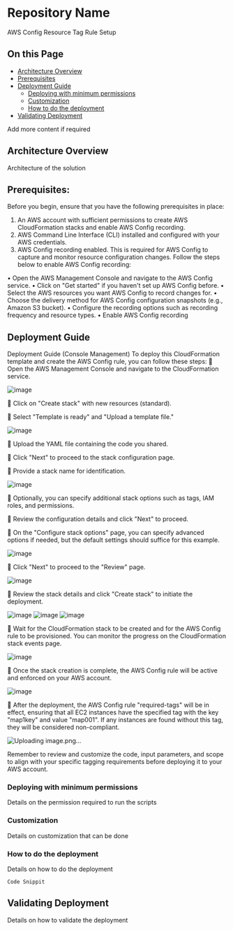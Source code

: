 # Repository Name 

AWS Config Resource Tag Rule Setup


## On this Page
- [Architecture Overview](#architecture-overview)
- [Prerequisites](#prerequisites)
- [Deployment Guide](#deployment-guide)
  - [Deploying with minimum permissions](#deploying-with-minimum-permissions)
  - [Customization](#customization)
  - [How to do the deployment](how-to-do-the-deployment)
- [Validating Deployment](#validating-deployment)

Add more content if required



## Architecture Overview
Architecture of the solution

## Prerequisites:

Before you begin, ensure that you have the following prerequisites in place:

1) An AWS account with sufficient permissions to create AWS CloudFormation stacks and enable AWS Config recording.
2) AWS Command Line Interface (CLI) installed and configured with your AWS credentials.
3) AWS Config recording enabled. This is required for AWS Config to capture and monitor resource configuration changes. Follow the steps below to enable AWS Config recording:

  •	Open the AWS Management Console and navigate to the AWS Config service.
  •	Click on "Get started" if you haven't set up AWS Config before.
  •	Select the AWS resources you want AWS Config to record changes for.
  •	Choose the delivery method for AWS Config configuration snapshots (e.g., Amazon S3 bucket).
  •	Configure the recording options such as recording frequency and resource types.
  •	Enable AWS Config recording




## Deployment Guide
Deployment Guide (Console Management)
To deploy this CloudFormation template and create the AWS Config rule, you can follow these steps:
	Open the AWS Management Console and navigate to the CloudFormation service.

![image](https://github.com/syedishaq13129/awsconfig1/assets/122854504/8e38bb0f-2ccd-4e03-ace6-02d0cfd3a7ca)


	Click on "Create stack" with new resources (standard).

	Select "Template is ready" and "Upload a template file."

![image](https://github.com/syedishaq13129/awsconfig1/assets/122854504/4043c17d-a8d8-4a98-9dc8-fa65a9f905ed)


	Upload the YAML file containing the code you shared.

	Click "Next" to proceed to the stack configuration page.
                                                              
	Provide a stack name for identification.

![image](https://github.com/syedishaq13129/awsconfig1/assets/122854504/b2d1968c-1314-4885-a483-300d50caf3de)

	Optionally, you can specify additional stack options such as tags, IAM roles, and permissions.

	Review the configuration details and click "Next" to proceed.



	On the "Configure stack options" page, you can specify advanced options if needed, but the default settings should suffice for this example.

 ![image](https://github.com/syedishaq13129/awsconfig1/assets/122854504/0208913a-b882-47d7-8f98-292c28282d90)





	Click "Next" to proceed to the "Review" page.


![image](https://github.com/syedishaq13129/awsconfig1/assets/122854504/29b32ff1-e36b-49a7-b2f2-5fcd633369df)

 
	Review the stack details and click "Create stack" to initiate the deployment.

![image](https://github.com/syedishaq13129/awsconfig1/assets/122854504/5b2b461a-dc5d-4135-b6bb-d879114ef851)
![image](https://github.com/syedishaq13129/awsconfig1/assets/122854504/22d982a4-cb9b-4fa8-be40-e332a942418b)
![image](https://github.com/syedishaq13129/awsconfig1/assets/122854504/2f0590ae-cb4a-4f33-a2b8-74687b0cc0c3)

	Wait for the CloudFormation stack to be created and for the AWS Config rule to be provisioned. You can monitor the progress on the CloudFormation stack events page.

![image](https://github.com/syedishaq13129/awsconfig1/assets/122854504/3ab74941-c46e-480d-8aac-459fbb9ab63f)

	Once the stack creation is complete, the AWS Config rule will be active and enforced on your AWS account.

 ![image](https://github.com/syedishaq13129/awsconfig1/assets/122854504/d9dad56e-2574-4500-8187-5330f4e88696)
 
	After the deployment, the AWS Config rule "required-tags" will be in effect, ensuring that all EC2 instances have the specified tag with the key "map1key" and value "map001". If any instances are found without this tag, they will be considered non-compliant.

 ![Uploading image.png…]()

Remember to review and customize the code, input parameters, and scope to align with your specific tagging requirements before deploying it to your AWS account.


### Deploying with minimum permissions
Details on the permission required to run the scripts

### Customization
Details on customization that can be done


### How to do the deployment
Details on how to do the deployment

```
Code Snippit 
```

## Validating Deployment
Details on how to validate the deployment
